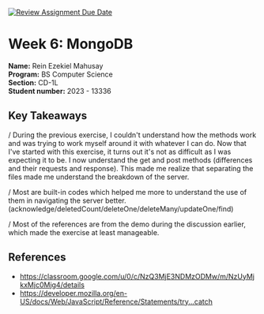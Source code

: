 [![Review Assignment Due Date](https://classroom.github.com/assets/deadline-readme-button-22041afd0340ce965d47ae6ef1cefeee28c7c493a6346c4f15d667ab976d596c.svg)](https://classroom.github.com/a/PGZ3017l)

# Week 6: MongoDB

**Name:** Rein Ezekiel Mahusay <br/>
**Program:** BS Computer Science <br/>
**Section:** CD-1L <br/>
**Student number:** 2023 - 13336 <br/>

## Key Takeaways

/ During the previous exercise, I couldn't understand how the methods work and was trying to work myself around it with whatever I can do. Now that I've started with this exercise, it turns out it's not as difficult as I was expecting it to be. I now understand the get and post methods (differences and their requests and response). This made me realize that separating the files made me understand the breakdown of the server. 

/ Most are built-in codes which helped me more to understand the use of them in navigating the server better. (acknowledge/deletedCount/deleteOne/deleteMany/updateOne/find)

/ Most of the references are from the demo during the discussion earlier, which made the exercise at least manageable. 

## References

- https://classroom.google.com/u/0/c/NzQ3MjE3NDMzODMw/m/NzUyMjkxMjc0Mjg4/details
- https://developer.mozilla.org/en-US/docs/Web/JavaScript/Reference/Statements/try...catch